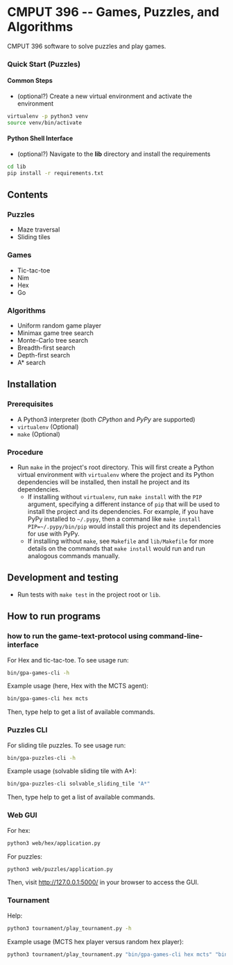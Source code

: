 # CMPUT 396 -- Games, Puzzles, and Algorithms

CMPUT 396 software to solve puzzles and play games.

### Quick Start (Puzzles)

#### Common Steps

* (optional?) Create a new virtual environment and activate the environment
```bash
virtualenv -p python3 venv
source venv/bin/activate
```

#### Python Shell Interface

* (optional?) Navigate to the **lib** directory and install the requirements
```bash
cd lib
pip install -r requirements.txt
```

## Contents

### Puzzles

- Maze traversal
- Sliding tiles

### Games

- Tic-tac-toe
- Nim
- Hex
- Go


### Algorithms

- Uniform random game player
- Minimax game tree search
- Monte-Carlo tree search
- Breadth-first search
- Depth-first search
- A* search


## Installation

### Prerequisites

- A Python3 interpreter (both *CPython* and *PyPy* are supported)
- `virtualenv` (Optional)
- `make` (Optional) 

<!-- TODO - FFI (`libffi-dev`)? -->


### Procedure

- Run `make` in the project's root directory. This will first create a Python virtual environment with `virtualenv` where the project and its Python dependencies will be installed, then install he project and its dependencies.
    - If installing without `virtualenv`, run `make install` with the `PIP` argument, specifying a different instance of `pip` that will be used to install the project and its dependencies. For example, if you have PyPy installed to `~/.pypy`, then a command like `make install PIP=~/.pypy/bin/pip` would install this project and its dependencies for use with PyPy.
    - If installing without `make`, see `Makefile` and `lib/Makefile` for more details on the commands that `make install` would run and run analogous commands manually.

<!-- TODO How does this procedure change for Windows users? -->
<!-- TODO CFFI? -->


## Development and testing

- Run tests with `make test` in the project root or `lib`.


## How to run programs

### how to run the game-text-protocol using command-line-interface

For Hex and tic-tac-toe. To see usage run:

```bash
bin/gpa-games-cli -h
```

Example usage (here, Hex with the MCTS agent):

```bash
bin/gpa-games-cli hex mcts
```

Then, type help to get a list of available commands.

### Puzzles CLI

For sliding tile puzzles. To see usage run:

```bash
bin/gpa-puzzles-cli -h
```

Example usage (solvable sliding tile with A*):

```bash
bin/gpa-puzzles-cli solvable_sliding_tile "A*"
```

Then, type help to get a list of available commands.

### Web GUI

For hex:
```bash
python3 web/hex/application.py
```

For puzzles:
```bash
python3 web/puzzles/application.py
```

Then, visit http://127.0.0.1:5000/ in your browser to access the GUI.

### Tournament

Help:
```bash
python3 tournament/play_tournament.py -h
```

Example usage (MCTS hex player versus random hex player):

```bash
python3 tournament/play_tournament.py "bin/gpa-games-cli hex mcts" "bin/gpa-games-cli hex random"
```
